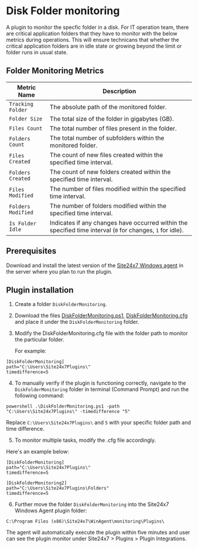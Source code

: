 # Disk Folder monitoring #

A plugin to monitor the specfic folder in a disk. For IT operation team, there are critical application folders that they have to 
monitor with the below metrics during operations. This will ensure technicans that whether the critical application folders are in 
idle state or growing beyond the limit or folder runs in usual state. 

## Folder Monitoring Metrics

| Metric Name           | Description                                                             |
|-----------------------|-------------------------------------------------------------------------|
| `Tracking Folder`     | The absolute path of the monitored folder.                              |
| `Folder Size`         | The total size of the folder in gigabytes (GB).                         |
| `Files Count`         | The total number of files present in the folder.                        |
| `Folders Count`       | The total number of subfolders within the monitored folder.             |
| `Files Created`       | The count of new files created within the specified time interval.      |
| `Folders Created`     | The count of new folders created within the specified time interval.    |
| `Files Modified`      | The number of files modified within the specified time interval.        |
| `Folders Modified`    | The number of folders modified within the specified time interval.      |
| `Is Folder Idle`      | Indicates if any changes have occurred within the specified time interval (`0` for changes, `1` for idle). |
    
## **Prerequisites**

Download and install the latest version of the [Site24x7 Windows agent](https://www.site24x7.com/app/client#/admin/inventory/add-monitor) in the server where you plan to run the plugin.

## **Plugin installation**

1. Create a folder `DiskFolderMonitoring`.

2. Download the files [DiskFolderMonitoring.ps1](https://github.com/site24x7/plugins/blob/master/DiskFolderMonitoring/DiskFolderMonitoring.ps1), [DiskFolderMonitoring.cfg](https://github.com/site24x7/plugins/blob/master/DiskFolderMonitoring/DiskFolderMonitoring.cfg) and place it under the `DiskFolderMonitoring` folder.

3. Modify the DiskFolderMonitoring.cfg file with the folder path to monitor the particular folder.


   For example:

```
[DiskFolderMonitoring]
path="C:\Users\Site24x7Plugins\"
timedifference=5
```

4. To manually verify if the plugin is functioning correctly, navigate to the `DiskFolderMonitoring` folder in terminal (Command Prompt) and run the following command:
```
powershell .\DiskFolderMonitoring.ps1 -path "C:\Users\Site24x7Plugins\" -timedifference "5"
```
Replace `C:\Users\Site24x7Plugins\` and `5` with your specific folder path and time difference.

5. To monitor multiple tasks, modify the .cfg file accordingly. 

Here's an example below:

```
[DiskFolderMonitoring]
path="C:\Users\Site24x7Plugins\"
timedifference=5

[DiskFolderMonitoring2]
path="C:\Users\Site24x7Plugins\Folders"
timedifference=5
```

6. Further move the folder `DiskFolderMonitoring` into the  Site24x7 Windows Agent plugin folder:

```
C:\Program Files (x86)\Site24x7\WinAgent\monitoring\Plugins\
```

The agent will automatically execute the plugin within five minutes and user can see the plugin monitor under Site24x7 > Plugins > Plugin Integrations.
